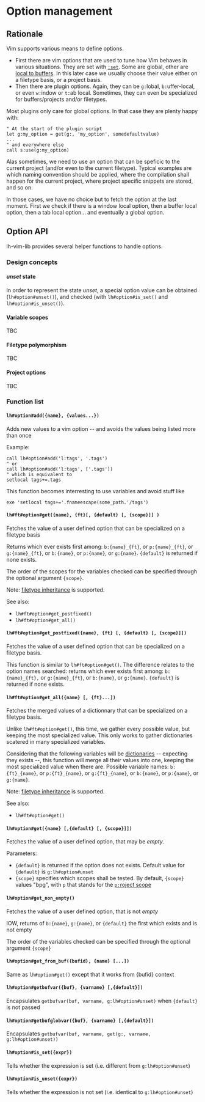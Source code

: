 # Option management



## Rationale

Vim supports various means to define options.
 * First there are vim options that are used to tune how Vim behaves in various
   situations. They are set with
   [`:set`](http://vimhelp.appspot.com/options.txt.html#%3aset). Some are
   global, other are
   [local to buffers](http://vimhelp.appspot.com/options.txt.html#local%2doptions).
   In this later case we usually choose their value either on a filetype basis,
   or a project basis.
 * Then there are plugin options. Again, they can be `g:`lobal,
   `b:`uffer-local, or even `w:`indow or `t:`ab local. Sometimes, they can even
   be specialized for buffers/projects and/or filetypes.

Most plugins only care for global options. In that case they are plenty happy
with:

```vim
" At the start of the plugin script
let g:my_option = get(g:, 'my_option', somedefaultvalue)
...
" and everywhere else
call s:use(g:my_option)
```

Alas sometimes, we need to use an option that can be speficic to the current
project (and/or even to the current filetype). Typical examples are which
naming convention should be applied, where the compilation shall happen for the
current project, where project specific snippets are stored, and so on.

In those cases, we have no choice but to fetch the option at the last moment.
First we check if there is a window local option, then a buffer local option,
then a tab local option... and eventually a global option.

## Option API

lh-vim-lib provides several helper functions to handle options.

### Design concepts
#### _unset_ state
In order to represent the state _unset_, a special option value can be obtained
(`lh#option#unset()`), and checked (with `lh#option#is_set()` and
`lh#option#is_unset()`).

#### Variable scopes
TBC
#### Filetype polymorphism
TBC

#### Project options
TBC

### Function list

#### `lh#option#add({name}, {values...})`
Adds new values to a vim option -- and avoids the values being listed more than once

Example:

```vim
call lh#option#add('l:tags', '.tags')
" or
call lh#option#add('l:tags', ['.tags'])
" which is equivalent to
setlocal tags+=.tags
```

This function becomes interresting to use variables and avoid stuff like

```vim
exe 'setlocal tags+='.fnameescape(some_path.'/tags')
```

#### `lh#ft#option#get({name}, {ft}[, {default} [, {scope}]] )`
Fetches the value of a user defined option that can be specialized on a filetype basis

Returns which ever exists first among: `b:{name}_{ft}`, or `p:{name}_{ft}`, or
`g:{name}_{ft}`, or `b:{name}`, or `p:{name}`, or `g:{name}`. `{default}` is
returned if none exists.

The order of the scopes for the variables checked can be specified through the
optional argument `{scope}`.

Note: [filetype inheritance](#filetype-polymorphism) is supported.

See also:
- `lh#ft#option#get_postfixed()`
- `lh#ft#option#get_all()`

#### `lh#ft#option#get_postfixed({name}, {ft} [, {default} [, {scope}]])`
Fetches the value of a user defined option that can be specialized on a filetype basis.

This function is similar to `lh#ft#option#get()`. The difference relates to the
option names searched: returns which ever exists first among: `b:{name}_{ft},`
or `g:{name}_{ft}`, or `b:{name}`, or `g:{name}`. `{default}` is returned if
none exists.

#### `lh#ft#option#get_all({name} [, {ft}...])`
Fetches the merged values of a dictionnary that can be specialized on a filetype basis.

Unlike `lh#ft#option#get()`, this time, we gather every possible value, but
keeping the most specialized value.
This only works to gather dictionaries scatered in many specialized variables.

Considering that the following variables will be
[dictionaries](http://vimhelp.appspot.com/eval.txt.html#Dictionaries) --
expecting they exists --, this function will merge all their values into one,
keeping the most specialized value when there are.
Possible variable names: `b:{ft}_{name}`, or `p:{ft}_{name}`, or `g:{ft}_{name}`, or
`b:{name}`, or `p:{name}`, or `g:{name}`.

Note: [filetype inheritance](#filetype-polymorphism) is supported.

See also:
- `lh#ft#option#get()`

#### `lh#option#get({name} [,{default} [, {scope}]])`
Fetches the value of a user defined option, that may be _empty_.

Parameters:
- `{default}` is returned if the option does not exists. Default value for `{default}` is `g:lh#option#unset`
- `{scope}` specifies which scopes shall be tested. By default, `{scope}`
  values "bpg", with `p` that stands for the [`p:`roject scope](Project.md)

#### `lh#option#get_non_empty()`
Fetches the value of a user defined option, that is not _empty_

IOW, returns of `b:{name}`, `g:{name}`, or `{default}` the first which exists and is not empty

The order of the variables checked can be specified through the optional
argument `{scope}`

#### `lh#option#get_from_buf({bufid}, {name} [...])`
Same as `lh#option#get()` except that it works from {bufid} context

#### `lh#option#getbufvar({buf}, {varname} [,{default}])`
Encapsulates `getbufvar(buf, varname, g:lh#option#unset)` when `{default}` is not passed

#### `lh#option#getbufglobvar({buf}, {varname} [,{default}])`
Encapsulates `getbufvar(buf, varname, get(g:, varname, g:lh#option#unset))`

#### `lh#option#is_set({expr})`
Tells whether the expression is set (i.e. different from `g:lh#option#unset`)

#### `lh#option#is_unset({expr})`
Tells whether the expression is not set (i.e. identical to `g:lh#option#unset`)
